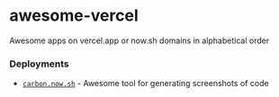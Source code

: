 # awesome-vercel
Awesome apps on vercel.app or now.sh domains in alphabetical order

### Deployments

- [`carbon.now.sh`](https://carbon.now.sh) - Awesome tool for generating screenshots of code
